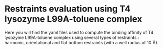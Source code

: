# Restraints evaluation using  T4 lysozyme L99A-toluene complex

Here you will find the yaml files used to compute the binding affinity of T4 lysozyme L99A-toluene complex using several types of restraints : harmonic, orientational and flat bottom restraints (with a well radius of 10 Å). 
